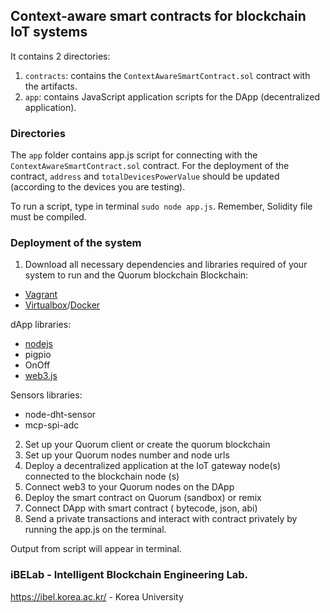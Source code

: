 ## Context-aware smart contracts for blockchain IoT systems

It contains 2 directories:

1. `contracts`: contains the `ContextAwareSmartContract.sol` contract with the artifacts.
2. `app`: contains JavaScript application scripts for the DApp (decentralized application).


### Directories

The `app` folder contains app.js script for connecting with the `ContextAwareSmartContract.sol` contract.
For the deployment of the contract, `address` and `totalDevicesPowerValue` should be updated (according to the devices you are testing).


To run a script, type in terminal `sudo node app.js`. Remember, Solidity file must be compiled.

### Deployment of the system

1. Download all necessary dependencies and libraries required of your system to run and the Quorum blockchain
Blockchain:
- [Vagrant](https://www.vagrantup.com/docs/installation)
- [Virtualbox](https://www.virtualbox.org/wiki/Downloads)/[Docker](https://docs.docker.com/engine/install/)

dApp libraries:
- [nodejs](https://nodejs.org/en/download/) 
- pigpio
- OnOff
- [web3.js](https://web3js.readthedocs.io/en/v1.7.3/)

Sensors libraries:
- node-dht-sensor
- mcp-spi-adc

2. Set up your Quorum client or create the quorum blockchain
3. Set up your Quorum nodes number and node urls
4. Deploy a decentralized application at the IoT gateway node(s) connected to the blockchain node (s)
5. Connect web3 to your Quorum nodes on the DApp
6. Deploy the smart contract on Quorum (sandbox) or remix
7. Connect DApp with smart contract ( bytecode, json, abi)
8. Send a private transactions and interact with contract privately by running the app.js on the terminal.

Output from script will appear in terminal.

### iBELab - Intelligent Blockchain Engineering Lab.
https://ibel.korea.ac.kr/ - Korea University
